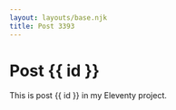 ```yaml
---
layout: layouts/base.njk
title: Post 3393
---
```


# Post {{ id }}

This is post {{ id }} in my Eleventy project.
